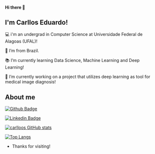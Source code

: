 
<!--
**carlloos/carlloos** is a ✨ _special_ ✨ repository because its `README.md` (this file) appears on your GitHub profile.

Here are some ideas to get you started:

- 🔭 I’m currently working on ...
- 🌱 I’m currently learning ...
- 👯 I’m looking to collaborate on ...
- 🤔 I’m looking for help with ...
- 💬 Ask me about ...
- 📫 How to reach me: ...
- 😄 Pronouns: ...
- ⚡ Fun fact: ...
-->
#### Hi there 👋

 

## I'm Carllos Eduardo!

 

:computer: i'm an undergrad in Computer Science at Universidade Federal de Alagoas (UFAL)!

:house_with_garden: I’m from Brazil.

:books: I’m currently learning Data Science, Machine Learning and Deep Learning!

🔭 I’m currently working on a project that utilizes deep learning as tool for medical image diagnosis!

 

## About me

[![Github Badge](https://img.shields.io/badge/-Github-000?style=flat-square&logo=Github&logoColor=white&link=https://github.com/carlloos)](https://github.com/carlloos)

[![Linkedin Badge](https://img.shields.io/badge/-LinkedIn-blue?style=flat-square&logo=Linkedin&logoColor=white&link=https://www.linkedin.com/in/carllos-eduardo-ferreira-lopes/)](https://www.linkedin.com/in/carllos-eduardo-ferreira-lopes/)

[![carlloos GitHub stats](https://github-readme-stats.vercel.app/api?username=carlloos&theme=synthwave)](https://github.com/carlloos/github-readme-stats)

[![Top Langs](https://github-readme-stats.vercel.app/api/top-langs/?username=carlloos&layout=compact&theme=synthwave)](https://github.com/carlloos/github-readme-stats)


- Thanks for visiting!
